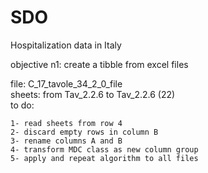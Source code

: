 # SDO
Hospitalization data in Italy

objective n1: create a tibble from excel files

  file: C_17_tavole_34_2_0_file  
  sheets: from Tav_2.2.6 to Tav_2.2.6 (22)  
  to do:  
  
    1- read sheets from row 4  
    2- discard empty rows in column B  
    3- rename columns A and B  
    4- transform MDC class as new column group  
    5- apply and repeat algorithm to all files  
